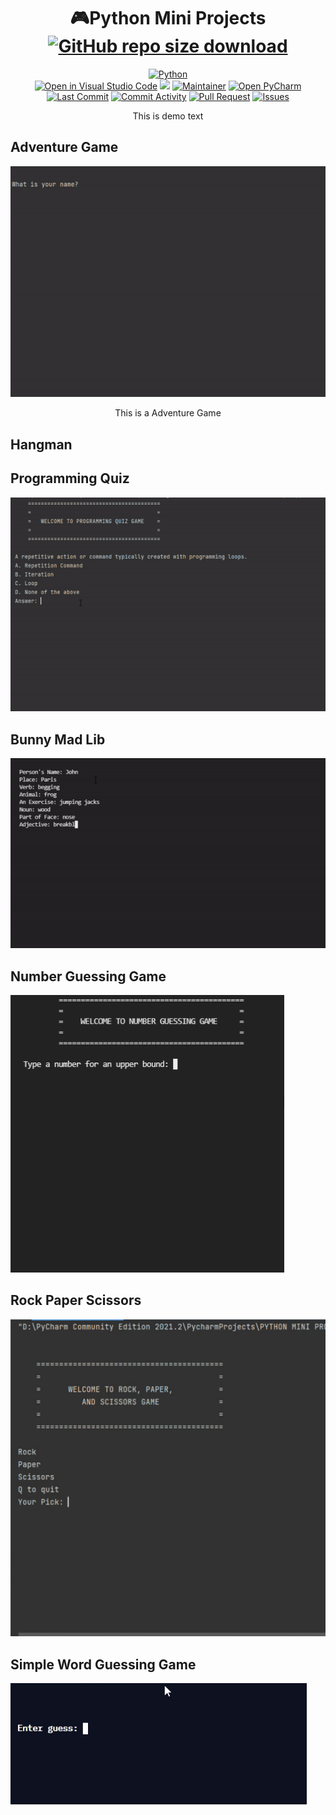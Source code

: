 <!--# Python Mini Projects-->
# <div align="center"> :video_game:Python Mini Projects [![GitHub repo size download](https://img.shields.io/github/download/christine-lehmann/Python-Mini-Projects?color=lightgrey)](https://codeload.github.com/christine-lehmann/Python-Mini-Projects/zip/refs/heads/main)    </div> 

<div align="center">
 
<a href="https://www.python.org/"><img src="https://forthebadge.com/images/badges/made-with-python.svg" alt="Python"></a> </br>
<a href="https://open.vscode.dev/christine-lehmann/Python-Mini-Projects"><img src="https://open.vscode.dev/badges/open-in-vscode.svg" alt="Open in Visual Studio Code"></a> 
<a href="https://replit.com/@ChristineCion/Python-Mini-Projects"><img src="https://img.shields.io/badge/Open_in_Replit-143?style=flat&logo=replit&logoColor=FFFFFF&color=00308F&labelColor=black"></a> 
<a href="https://github.com/christine-lehmann"><img src="https://img.shields.io/badge/maintainer-christine-FF2A00?label=maintainer&logo=Github" alt="Maintainer"></a>
<a href="https://www.jetbrains.com/pycharm/"><img src="https://img.shields.io/badge/Created_in_PyCharm-143?style=flat&logo=pycharm&logoColor=black&color=black&labelColor=green" alt="Open PyCharm"></a> </br>
 <a href="https://github.com/christine-lehmann/Python-Mini-Projects/graphs/commit-activity"><img src="https://img.shields.io/github/last-commit/christine-lehmann/Python-Mini-Projects?style=flat" alt="Last Commit"></a>
<a href="https://github.com/christine-lehmann/Python-Mini-Projects/pulse"><img src="https://img.shields.io/github/commit-activity/m/christine-lehmann/Python-Mini-Projects?color=006666" alt="Commit Activity"></a> 
<a href="https://github.com/christine-lehmann/Python-Mini-Projects/pulls"><img src="https://img.shields.io/github/issues-pr/christine-lehmann/Python-Mini-Projects/pull%20request?label=pull%20request&color=FFD500" alt="Pull Request"></a> 
<a href="https://github.com/christine-lehmann/Python-Mini-Projects/issues"><img src="https://img.shields.io/github/issues/christine-lehmann/Python-Mini-Projects/issues?color=FFD500&label=issues" alt="Issues"></a> 
<p>This is demo text</p></div>
 

 
## 
## Adventure Game 
<p align="center">
  <img src="https://github.com/christine-lehmann/Python-Mini-Projects/blob/main/images/Adventure%20Game%20v1.gif?raw=true">
</p>
<p align="center">This is a Adventure Game</p>


## Hangman

## Programming Quiz
![Quiz](https://raw.githubusercontent.com/christine-lehmann/Python-Mini-Projects/main/images/quiz.gif)


## Bunny Mad Lib
![Funny Mad Lib](https://raw.githubusercontent.com/christine-lehmann/Python-Mini-Projects/main/images/mad%20lib.gif?token=APKSPOJNQQAKXUK25BF3NVTBEGRUO)


## Number Guessing Game
![Number Guessing Game](https://raw.githubusercontent.com/christine-lehmann/Python-Mini-Projects/main/images/number%20guess.gif?token=APKSPONOJZZVEKW6X4JONSDBEGSOU)


## Rock Paper Scissors
![Rock Paper Scissors](https://raw.githubusercontent.com/christine-lehmann/Python-Mini-Projects/main/images/rock%20paper%20scissors.gif)


## Simple Word Guessing Game
![Simple Guessing Game](https://raw.githubusercontent.com/christine-lehmann/Python-Mini-Projects/main/images/simple.gif?token=APKSPOPXS6W27DOOAM7NX6LBEGTM6)
